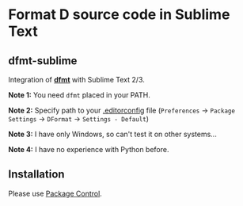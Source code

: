 # Format D source code in Sublime Text

## dfmt-sublime

Integration of [**dfmt**](https://github.com/Hackerpilot/dfmt) with Sublime Text 2/3.

**Note 1:** You need `dfmt` placed in your PATH.

**Note 2:** Specify path to your [.editorconfig](https://github.com/Hackerpilot/dfmt/blob/master/.editorconfig) file (`Preferences` -> `Package Settings` -> `DFormat` -> `Settings - Default`)

**Note 3:** I have only Windows, so can't test it on other systems...

**Note 4:** I have no experience with Python before.


## Installation

Please use [Package Control](https://packagecontrol.io/packages/DFormat).
